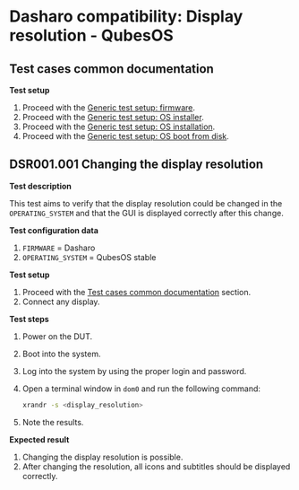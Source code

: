 # Dasharo compatibility: Display resolution - QubesOS

## Test cases common documentation

**Test setup**

1. Proceed with the
   [Generic test setup: firmware](../../generic-test-setup/#firmware).
1. Proceed with the
   [Generic test setup: OS installer](../../generic-test-setup/#os-installer).
1. Proceed with the
   [Generic test setup: OS installation](../../generic-test-setup/#os-installation).
1. Proceed with the
   [Generic test setup: OS boot from disk](../../generic-test-setup/#os-boot-from-disk).

## DSR001.001 Changing the display resolution

**Test description**

This test aims to verify that the display resolution could be changed in the
`OPERATING_SYSTEM` and that the GUI is displayed correctly after this change.

**Test configuration data**

1. `FIRMWARE` = Dasharo
1. `OPERATING_SYSTEM` = QubesOS stable

**Test setup**

1. Proceed with the
   [Test cases common documentation](#test-cases-common-documentation) section.
1. Connect any display.

**Test steps**

1. Power on the DUT.
1. Boot into the system.
1. Log into the system by using the proper login and password.
1. Open a terminal window in `dom0` and run the following command:

    ```bash
    xrandr -s <display_resolution>
    ```

1. Note the results.

**Expected result**

1. Changing the display resolution is possible.
1. After changing the resolution, all icons and subtitles should be displayed
   correctly.
